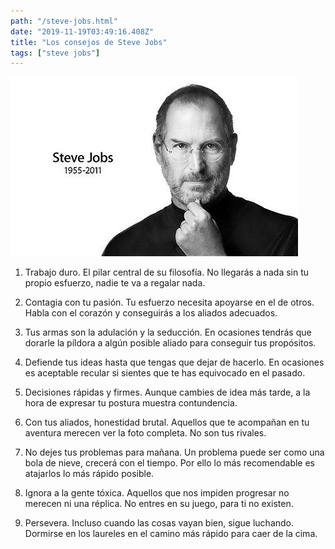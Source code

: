```yaml
---
path: "/steve-jobs.html"
date: "2019-11-19T03:49:16.408Z"
title: "Los consejos de Steve Jobs"
tags: ["steve jobs"]
---
```


![stevejobs](./images/steve-jobs.jpg)

1. Trabajo duro. El pilar central de su filosofía. No llegarás a nada sin tu propio esfuerzo, nadie te va a regalar nada.

2. Contagia con tu pasión. Tu esfuerzo necesita apoyarse en el de otros. Habla con el corazón y conseguirás a los aliados adecuados.

3. Tus armas son la adulación y la seducción. En ocasiones tendrás que dorarle la píldora a algún posible aliado para conseguir tus propósitos.

4. Defiende tus ideas hasta que tengas que dejar de hacerlo. En ocasiones es aceptable recular si sientes que te has equivocado en el pasado.

5. Decisiones rápidas y firmes. Aunque cambies de idea más tarde, a la hora de expresar tu postura muestra contundencia.

6. Con tus aliados, honestidad brutal. Aquellos que te acompañan en tu aventura merecen ver la foto completa. No son tus rivales.

7. No dejes tus problemas para mañana. Un problema puede ser como una bola de nieve, crecerá con el tiempo. Por ello lo más recomendable es atajarlos lo más rápido posible.

8. Ignora a la gente tóxica. Aquellos que nos impiden progresar no merecen ni una réplica. No entres en su juego, para ti no existen.

9. Persevera. Incluso cuando las cosas vayan bien, sigue luchando. Dormirse en los laureles en el camino más rápido para caer de la cima.
